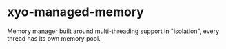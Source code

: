 # xyo-managed-memory
Memory manager built around multi-threading support in "isolation", every thread has its own memory pool.
